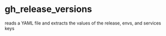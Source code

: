 # gh_release_versions
reads a YAML file and extracts the values of the release, envs, and services keys
